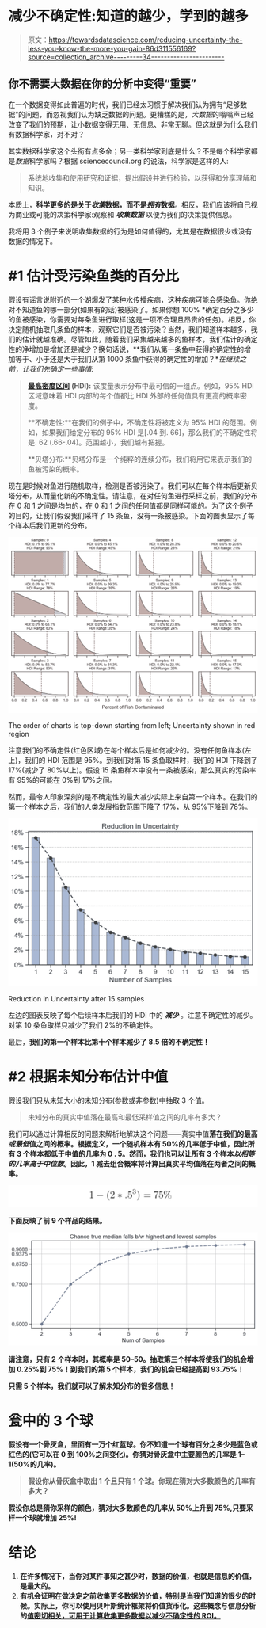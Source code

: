 # 减少不确定性:知道的越少，学到的越多

> 原文：<https://towardsdatascience.com/reducing-uncertainty-the-less-you-know-the-more-you-gain-86d311556169?source=collection_archive---------34----------------------->

## 你不需要大数据在你的分析中变得“重要”

在一个数据变得如此普遍的时代，我们已经太习惯于解决我们认为拥有“足够数据”的问题，而忽视我们认为缺乏数据的问题。更糟糕的是，*大数据*的嗡嗡声已经改变了我们的预期，让小数据变得无用、无信息、非常无聊。但这就是为什么我们有数据科学家，对不对？

其实数据科学家这个头衔有点多余；另一类科学家到底是什么？不是每个科学家都是*数据*科学家吗？根据 sciencecouncil.org 的说法，科学家是这样的人:

> 系统地收集和使用研究和证据，提出假设并进行检验，以获得和分享理解和知识。

本质上，**科学更多的是关于*收集*数据，而不是*拥有*数据**。相反，我们应该将自己视为商业或可能的决策科学家:观察和 ***收集数据*** 以便为我们的决策提供信息。

我将用 3 个例子来说明收集数据的行为是如何值得的，尤其是在数据很少或没有数据的情况下。

# #1 估计受污染鱼类的百分比

假设有谣言说附近的一个湖爆发了某种水传播疾病，这种疾病可能会感染鱼。你绝对不知道鱼的哪一部分(如果有的话)被感染了。如果你想 100% *确定百分之多少的鱼被感染，你需要对每条鱼进行取样(这是一项不合理且昂贵的任务)。相反，你决定随机抽取几条鱼的样本，观察它们是否被污染？当然，我们知道样本越多，我们的估计就越准确。尽管如此，随着我们采集越来越多的鱼样本，我们估计的确定性的净增加是增加还是减少？换句话说，**我们从第一条鱼中获得的确定性的增加等于、小于还是大于我们从第 1000 条鱼中获得的确定性的增加？**在继续之前，让我们先确定一些事情:*

> [**最高密度区间**](http://www.indiana.edu/~kruschke/BEST/BEST.pdf) **(HDI):** 该度量表示分布中最可信的一组点。例如，95% HDI 区域意味着 HDI 内部的每个值都比 HDI 外部的任何值具有更高的概率密度。
> 
> **不确定性:**在我们的例子中，不确定性将被定义为 95% HDI 的范围。例如，如果我们给定分布的 95% HDI 是[.04 到. 66]，那么我们的不确定性将是. 62 (.66-.04)。范围越小，我们越有把握。
> 
> **贝塔分布:**贝塔分布是一个纯粹的连续分布，我们将用它来表示我们的鱼被污染的概率。

现在是时候对鱼进行随机取样，检测是否被污染了。我们可以在每个样本后更新贝塔分布，从而量化新的不确定性。请注意，在对任何鱼进行采样之前，我们的分布在 0 和 1 之间是均匀的，在 0 和 1 之间的任何值都是同样可能的。为了这个例子的目的，让我们假设我们采样了 15 条鱼，没有一条被感染。下面的图表显示了每个样本后我们更新的分布。

![](img/f2fec452a94a5f880ca213cd0b1d89a9.png)

The order of charts is top-down starting from left; Uncertainty shown in red region

注意我们的不确定性(红色区域)在每个样本后是如何减少的。没有任何鱼样本(左上)，我们的 HDI 范围是 95%。到我们对第 15 条鱼取样时，我们的 HDI 下降到了 17%(减少了 80%以上)。假设 15 条鱼样本中没有一条被感染，那么真实的污染率有 95%的可能在 0%到 17%之间。

然而，最令人印象深刻的是不确定性的最大减少实际上来自第一个样本。在我们的第一个样本之后，我们的人类发展指数范围下降了 17%，从 95%下降到 78%。

![](img/ee86cb4254faea838d91e501c7ccedcf.png)

Reduction in Uncertainty after 15 samples

左边的图表反映了每个后续样本后我们的 HDI 中的 ***减少*** 。注意不确定性的减少。对第 10 条鱼取样只减少了我们 2%的不确定性。

最后，**我们的第一个样本比第十个样本减少了 8.5 倍的不确定性！**

# #2 根据未知分布估计中值

假设我们只从未知大小的未知分布(参数或非参数)中抽取 3 个值。

> 未知分布的真实中值落在最高和最低采样值之间的几率有多大？

我们可以通过计算相反的问题来解析地解决这个问题——真实中值**落在我们的最高*或最低*值之间的概率。根据定义，一个随机样本有 50%的几率低于中值，因此所有 3 个样本都低于中值的几率为 0 . 5。然而，我们也可以让所有 3 个样本*以相等的几率高于中位数*。因此，1 减去组合概率将计算出真实平均值落在两者之间的概率。**

**![](img/8874a4a7e11e89f7ecf8887667e95dc8.png)**

**下面反映了前 9 个样品的结果。**

**![](img/c9cdaade1b74e426b8aaaea92c31269c.png)**

**请注意，只有 2 个样本时，其概率是 50–50。抽取第三个样本将使我们的机会增加 0.25%到 75%！到我们的第 5 个样本，我们的机会已经提高到 93.75%！**

**只需 5 个样本，我们就可以了解未知分布的很多信息！**

# **瓮中的 3 个球**

**假设有一个骨灰盒，里面有一万个红蓝球。你不知道一个球有百分之多少是蓝色或红色的(它可以在 0 到 100%之间变化)。你猜对骨灰盒中主要颜色的几率是 1–1(50%的几率)。**

> **假设你从骨灰盒中取出 1 个且只有 1 个球。你现在猜对大多数颜色的几率有多大？**

**假设你总是猜你采样的颜色，猜对大多数颜色的几率从 50%上升到 75%,只要采样一个球就增加 25%!**

# **结论**

1.  **在许多情况下，当你对某件事知之甚少时，数据的价值，也就是信息的价值，是最大的。**
2.  **有机会证明在做决定之前收集更多数据的价值，特别是当我们知道的很少的时候。实际上，你可以使用贝叶斯统计框架将价值货币化。这些概念与信息分析的[值密切相关，可用于计算收集更多数据以减少不确定性的 ROI。](https://link.springer.com/article/10.1007/s40273-014-0219-x)**